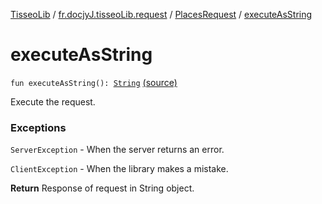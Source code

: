 [TisseoLib](../../index.md) / [fr.docjyJ.tisseoLib.request](../index.md) / [PlacesRequest](index.md) / [executeAsString](./execute-as-string.md)

# executeAsString

`fun executeAsString(): `[`String`](https://kotlinlang.org/api/latest/jvm/stdlib/kotlin/-string/index.html) [(source)](https://github.com/docjyj/tisseoLib/tree/master/src/main/kotlin/fr/docjyJ/tisseoLib/request/PlacesRequest.kt#L89)

Execute the request.

### Exceptions

`ServerException` - When the server returns an error.

`ClientException` - When the library makes a mistake.

**Return**
Response of request in String object.


